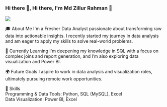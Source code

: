 ### Hi there 👋, Hi there, I'm Md Zillur Rahman 👋
![](https://unite.un.org/sites/unite.un.org/files/styles/panopoly_image_original/public/pages/analytics-banner_1.png?itok=ZMQjool9)

🎓 About Me
I'm a Fresher Data Analyst passionate about transforming raw data into actionable insights. I recently started my journey in data analysis and am eager to apply my skills to solve real-world problems.

🚀 Currently Learning
I'm deepening my knowledge in SQL with a focus on complex joins and report generation, and I’m also exploring data visualization and Power BI.

🌍 Future Goals
I aspire to work in data analysis and visualization roles, ultimately pursuing remote work opportunities.

💼 Skills      
Programming & Data Tools: Python, SQL (MySQL), Excel     
Data Visualization: Power BI, Excel





